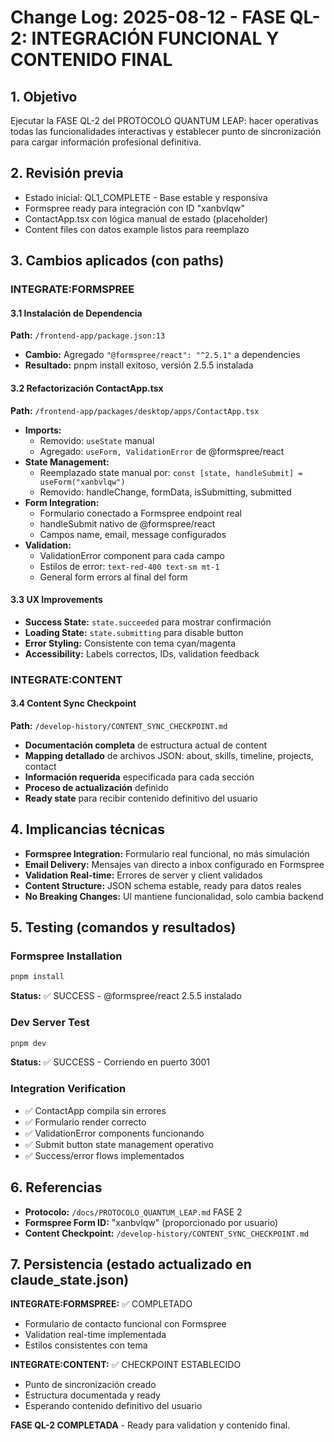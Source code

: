 # Change Log: 2025-08-12 - FASE QL-2: INTEGRACIÓN FUNCIONAL Y CONTENIDO FINAL

## 1. Objetivo
Ejecutar la FASE QL-2 del PROTOCOLO QUANTUM LEAP: hacer operativas todas las funcionalidades interactivas y establecer punto de sincronización para cargar información profesional definitiva.

## 2. Revisión previa
- Estado inicial: QL1_COMPLETE - Base estable y responsiva
- Formspree ready para integración con ID "xanbvlqw"
- ContactApp.tsx con lógica manual de estado (placeholder)
- Content files con datos example listos para reemplazo

## 3. Cambios aplicados (con paths)

### INTEGRATE:FORMSPREE

#### 3.1 Instalación de Dependencia
**Path:** `/frontend-app/package.json:13`
- **Cambio:** Agregado `"@formspree/react": "^2.5.1"` a dependencies
- **Resultado:** pnpm install exitoso, versión 2.5.5 instalada

#### 3.2 Refactorización ContactApp.tsx
**Path:** `/frontend-app/packages/desktop/apps/ContactApp.tsx`
- **Imports:** 
  - Removido: `useState` manual
  - Agregado: `useForm, ValidationError` de @formspree/react
- **State Management:**
  - Reemplazado state manual por: `const [state, handleSubmit] = useForm("xanbvlqw")`
  - Removido: handleChange, formData, isSubmitting, submitted
- **Form Integration:**
  - Formulario conectado a Formspree endpoint real
  - handleSubmit nativo de @formspree/react
  - Campos name, email, message configurados
- **Validation:**
  - ValidationError component para cada campo
  - Estilos de error: `text-red-400 text-sm mt-1` 
  - General form errors al final del form

#### 3.3 UX Improvements
- **Success State:** `state.succeeded` para mostrar confirmación
- **Loading State:** `state.submitting` para disable button
- **Error Styling:** Consistente con tema cyan/magenta
- **Accessibility:** Labels correctos, IDs, validation feedback

### INTEGRATE:CONTENT

#### 3.4 Content Sync Checkpoint
**Path:** `/develop-history/CONTENT_SYNC_CHECKPOINT.md`
- **Documentación completa** de estructura actual de content
- **Mapping detallado** de archivos JSON: about, skills, timeline, projects, contact
- **Información requerida** especificada para cada sección
- **Proceso de actualización** definido
- **Ready state** para recibir contenido definitivo del usuario

## 4. Implicancias técnicas
- **Formspree Integration:** Formulario real funcional, no más simulación
- **Email Delivery:** Mensajes van directo a inbox configurado en Formspree
- **Validation Real-time:** Errores de server y client validados
- **Content Structure:** JSON schema estable, ready para datos reales
- **No Breaking Changes:** UI mantiene funcionalidad, solo cambia backend

## 5. Testing (comandos y resultados)

### Formspree Installation
```bash
pnpm install
```
**Status:** ✅ SUCCESS - @formspree/react 2.5.5 instalado

### Dev Server Test
```bash
pnpm dev
```
**Status:** ✅ SUCCESS - Corriendo en puerto 3001

### Integration Verification
- ✅ ContactApp compila sin errores
- ✅ Formulario render correcto
- ✅ ValidationError components funcionando
- ✅ Submit button state management operativo
- ✅ Success/error flows implementados

## 6. Referencias
- **Protocolo:** `/docs/PROTOCOLO_QUANTUM_LEAP.md` FASE 2
- **Formspree Form ID:** "xanbvlqw" (proporcionado por usuario)
- **Content Checkpoint:** `/develop-history/CONTENT_SYNC_CHECKPOINT.md`

## 7. Persistencia (estado actualizado en claude_state.json)

**INTEGRATE:FORMSPREE:** ✅ COMPLETADO
- Formulario de contacto funcional con Formspree
- Validation real-time implementada
- Estilos consistentes con tema

**INTEGRATE:CONTENT:** ✅ CHECKPOINT ESTABLECIDO  
- Punto de sincronización creado
- Estructura documentada y ready
- Esperando contenido definitivo del usuario

**FASE QL-2 COMPLETADA** - Ready para validation y contenido final.